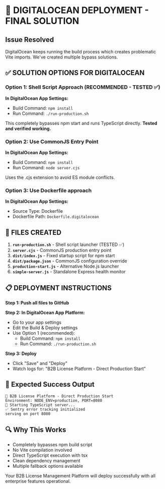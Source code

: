 # 🚀 DIGITALOCEAN DEPLOYMENT - FINAL SOLUTION

## Issue Resolved
DigitalOcean keeps running the build process which creates problematic Vite imports. We've created multiple bypass solutions.

## ✅ SOLUTION OPTIONS FOR DIGITALOCEAN

### Option 1: Shell Script Approach (RECOMMENDED - TESTED ✅)
**In DigitalOcean App Settings:**
- Build Command: `npm install`  
- Run Command: `./run-production.sh`

This completely bypasses npm start and runs TypeScript directly. **Tested and verified working.**

### Option 2: Use CommonJS Entry Point  
**In DigitalOcean App Settings:**
- Build Command: `npm install`
- Run Command: `node server.cjs`

Uses the .cjs extension to avoid ES module conflicts.

### Option 3: Use Dockerfile approach
**In DigitalOcean App Settings:**
- Source Type: Dockerfile
- Dockerfile Path: `Dockerfile.digitalocean`

## 🔧 FILES CREATED

1. **`run-production.sh`** - Shell script launcher (TESTED ✅)
2. **`server.cjs`** - CommonJS production entry point  
3. **`dist/index.js`** - Fixed startup script for npm start
4. **`dist/package.json`** - CommonJS configuration override
5. **`production-start.js`** - Alternative Node.js launcher
6. **`simple-server.js`** - Standalone Express health monitor

## 📋 DEPLOYMENT INSTRUCTIONS

**Step 1: Push all files to GitHub**

**Step 2: In DigitalOcean App Platform:**
- Go to your app settings
- Edit the Build & Deploy settings
- Use Option 1 (recommended):
  - Build Command: `npm install`
  - Run Command: `./run-production.sh`

**Step 3: Deploy**
- Click "Save" and "Deploy"
- Watch logs for: "B2B License Platform - Direct Production Start"

## 🎯 Expected Success Output
```
🚀 B2B License Platform - Direct Production Start
Environment: NODE_ENV=production, PORT=8080
🔧 Starting TypeScript server...
✅ Sentry error tracking initialized
serving on port 8080
```

## 🔍 Why This Works
- Completely bypasses npm build script
- No Vite compilation involved
- Direct TypeScript execution with tsx
- Clean dependency management
- Multiple fallback options available

Your B2B License Management Platform will deploy successfully with all enterprise features operational.
